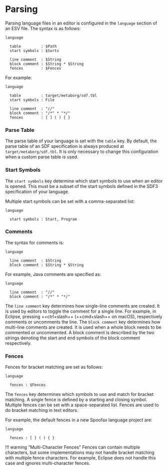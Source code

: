 # Parsing
Parsing language files in an editor is configured in the `language` section of an ESV file. The syntax is as follows:

```esv
language

  table         : $Path
  start symbols : $Sorts

  line comment  : $String
  block comment : $String * $String
  fences        : $Fences
```

For example:

```esv
language

  table         : target/metaborg/sdf.tbl
  start symbols : File

  line comment  : "//"
  block comment : "/*" * "*/"
  fences        : [ ] ( ) { }
```


### Parse Table
The parse table of your language is set with the `table` key. By default, the parse table of an SDF specification is always produced at `target/metaborg/sdf.tbl`. It is only necessary to change this configuration when a custom parse table is used.

### Start Symbols
The `start symbols` key determine which start symbols to use when an editor is opened. This must be a subset of the start symbols defined in the SDF3 specification of your language.

Multiple start symbols can be set with a comma-separated list:

```esv
language

  start symbols : Start, Program
```

### Comments
The syntax for comments is:

```esv
language

  line comment  : $String
  block comment : $String * $String
```

For example, Java comments are specified as:

```esv
language

  line comment  : "//"
  block comment : "/*" * "*/"
```

The `line comment` key determines how single-line comments are created. It is used by editors to toggle the comment for a single line. For example, in Eclipse, pressing ++ctrl+slash++ (++cmd+slash++ on macOS), respectively comments or uncomments the line. The `block comment` key determines how multi-line comments are created. It is used when a whole block needs to be commented or uncommented. A block comment is described by the two strings denoting the start and end symbols of the block comment respectively.

### Fences
Fences for bracket matching are set as follows:

```esv
language

  fences : $Fences
```

The `fences` key determines which symbols to use and match for bracket matching. A single fence is defined by a starting and closing symbol. Multiple fences can be set with a space-separated list. Fences are used to do bracket matching in text editors.

For example, the default fences in a new Spoofax language project are:

```esv
language

  fences : [ ] ( ) { }
```

!!! warning "Multi-Character Fences"
    Fences can contain multiple characters, but some implementations may not handle bracket matching with multiple fence characters. For example, Eclipse does not handle this case and ignores multi-character fences.
